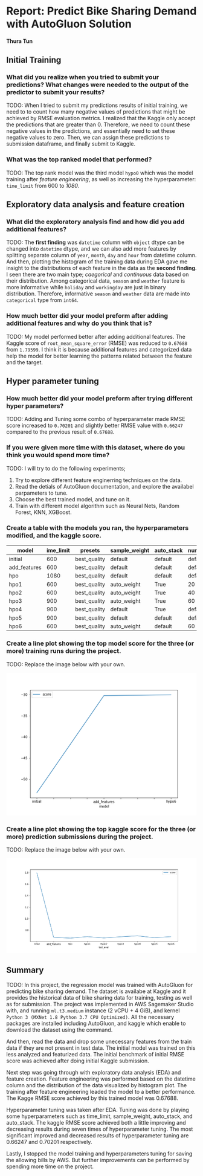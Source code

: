 # Report: Predict Bike Sharing Demand with AutoGluon Solution
#### Thura Tun

## Initial Training
### What did you realize when you tried to submit your predictions? What changes were needed to the output of the predictor to submit your results?
TODO: When I tried to submit my predictions results of initial training, we need to to count how many negative values of predictions that might be achieved by RMSE evaluation metrics. I realized that the Kaggle only accept the predictions that are greater than 0. Therefore, we need to count these negative values in the predictions, and essentially need to set these negative values to zero. Then, we can assign these predictions to submission dataframe, and finally submit to Kaggle.

### What was the top ranked model that performed?
TODO: The top rank model was the third model `hypo0` which was the model training after *feature engineering*, as well as increasing the hyperparameter: `time_limit` from 600 to *1080*.

## Exploratory data analysis and feature creation
### What did the exploratory analysis find and how did you add additional features?
TODO: The **first finding** was `datetime` column with `object` dtype can be changed into `datetime` dtype, and we can also add more features by splitting separate column of `year`, `month`, `day` and `hour` from datetime column. And then, plotting the histogram of the training data during EDA gave me insight to the distributions of each feature in the data as the **second finding**. I seen there are two main type; *caegorical* and *continuous* data based on their distribution. Among categorical data, `season` and `weather` feature is more informative while `holiday` and `workingday` are just in binary distribution. Therefore, informative `season` and `weather` data are made into `categorical` type from `int64`.  

### How much better did your model preform after adding additional features and why do you think that is?
TODO: My model performed better after adding additional features. The Kaggle score of `root_mean_square_error` (RMSE) was reduced to `0.67688` from `1.79599`. I think it is because additional features and categorized data help the model for better learning the patterns related between the feature and the target.

## Hyper parameter tuning
### How much better did your model preform after trying different hyper parameters?
TODO: Adding and Tuning some combo of hyperparameter made RMSE score increased to `0.70201` and slightly better RMSE value with `0.66247` compared to the previous result of `0.67688`.

### If you were given more time with this dataset, where do you think you would spend more time?
TODO: I will try to do the following experiments;
1. Try to explore different feature enginerring techniques on the data.
2. Read the detials of AutoGluon documentation, and explore the availabel parpameters to tune.
3. Choose the best trained model, and tune on it.
4. Train with different model algorithm such as Neural Nets, Random Forest, KNN, XGBoost.

### Create a table with the models you ran, the hyperparameters modified, and the kaggle score.
|model|ime_limit|presets|sample_weight|auto_stack|num_bag_sets|score|
|--|--|--|--|--|--|--|
|initial|600|best_quality|default|default|default|1.79599|
|add_features|600|best_quality|default|default|default|0.67688|
|hpo|1080|best_quality|default|default|default|0.66247|
|hpo1|600|best_quality|auto_weight|True|20|0.68865|
|hpo2|600|best_quality|auto_weight|True|40|0.66586|
|hpo3|900|best_quality|auto_weight|True|60|0.68616|
|hpo4|900|best_quality|default|True|default|0.70201|
|hpo5|900|best_quality|default|default|default|0.67053|
|hpo6|600|best_quality|auto_weight|default|60|0.68806|

### Create a line plot showing the top model score for the three (or more) training runs during the project.

TODO: Replace the image below with your own.

![model_train_score.png](imgs/model_train_score.png)

### Create a line plot showing the top kaggle score for the three (or more) prediction submissions during the project.

TODO: Replace the image below with your own.

![model_test_score.png](imgs/model_test_score.png)

## Summary
TODO: In this project, the regression model was trained with AutoGluon for predicting bike sharing demand. The dataset is availabe at Kaggle and it provides the historical data of bike sharing data for training, testing as well as for submission. The project was implemented in AWS Sagemaker Studio with, and running `ml.t3.medium` instance (2 vCPU + 4 GiB), and kernel `Python 3 (MXNet 1.8 Python 3.7 CPU Optimized)`. All the necessary packages are installed including AutoGluon, and kaggle which enable to download the dataset using the command.

And then, read the data and drop some unecessary features from the train data if they are not present in test data. The initial model was trained on this less analyzed and featurized data. The initial benchmark of initial RMSE score was achieved after doing initial Kaggle submission.

Next step was going through with exploratory data analysis (EDA) and feature creation. Feature engineering was performed based on the datetime column and the distribution of the data visualized by histogram plot. The training after feature engineering leaded the model to a better performance. The Kagge RMSE score achieved by this trained model was 0.67688.

Hyperparameter tuning was taken after EDA. Tuning was done by playing some hyperparameters such as time_limit, sample_weight, auto_stack, and auto_stack. The kaggle RMSE score achieved both a little improving and decreasing results during seven times of hyperparameter tuning. The most significant improved and decreased results of hyperparameter tuning are 0.66247 and 0.70201 respectively. 

Lastly, I stopped the model training and hyperparameters tuning for saving the allowing bills by AWS. But further improvements can be performed by spending more time on the project.
